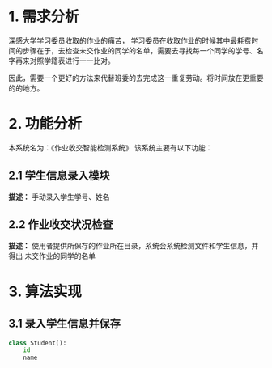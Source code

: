 # **1. 需求分析**

深感大学学习委员收取的作业的痛苦， 学习委员在收取作业的时候其中最耗费时间的步骤在于，去检查未交作业的同学的名单，需要去寻找每一个同学的学号、名字再来对照学籍表进行一一比对。

因此，需要一个更好的方法来代替班委的去完成这一重复劳动。将时间放在更重要的的地方。

# **2. 功能分析**

本系统名为：《作业收交智能检测系统》
该系统主要有以下功能：

## **2.1 学生信息录入模块**

**描述：** 手动录入学生学号、姓名

## **2.2 作业收交状况检查**

**描述：** 使用者提供所保存的作业所在目录，系统会系统检测文件和学生信息，并得出 未交作业的同学的名单

# **3. 算法实现**

## **3.1 录入学生信息并保存**
```python
class Student():
    id
    name


```